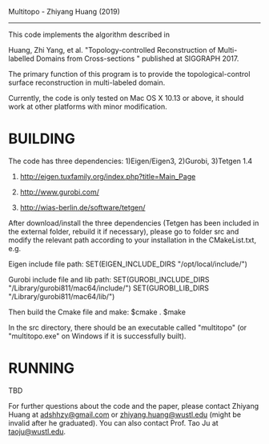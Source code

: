Multitopo - Zhiyang Huang (2019)

------------------------------------

This code implements the algorithm described in

Huang, Zhi Yang, et al. "Topology-controlled Reconstruction of Multi-labelled Domains from Cross-sections
"  published at SIGGRAPH 2017.

The primary function of this program is to provide the topological-control surface reconstruction in multi-labeled domain.

Currently, the code is only tested on Mac OS X 10.13 or above, it should work at other platforms with minor modification.


BUILDING
======================================================================================================


The code has three dependencies: 1)Eigen/Eigen3,  2)Gurobi,   3)Tetgen 1.4

1. http://eigen.tuxfamily.org/index.php?title=Main_Page

2. http://www.gurobi.com/

3. http://wias-berlin.de/software/tetgen/

After download/install the three dependencies (Tetgen has been included in the external folder, rebuild it if necessary), please go to folder src and modify the relevant path according to your installation in the CMakeList.txt, e.g.

Eigen include file path: SET(EIGEN_INCLUDE_DIRS "/opt/local/include/")

Gurobi include file and lib path: SET(GUROBI_INCLUDE_DIRS "/Library/gurobi811/mac64/include/") SET(GUROBI_LIB_DIRS "/Library/gurobi811/mac64/lib/")


Then build the Cmake file and make:
$cmake .
$make

In the src directory, there should be an executable called "multitopo" (or "multitopo.exe" on Windows if it is successfully built).


RUNNING
======================================================================================================

TBD

For further questions about the code and the paper, please contact Zhiyang Huang at adshhzy@gmail.com or zhiyang.huang@wustl.edu (might be invalid after he graduated). You can also contact Prof. Tao Ju at taoju@wustl.edu.



